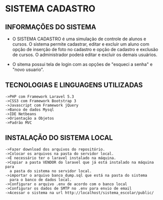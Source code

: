 
# SISTEMA CADASTRO


## INFORMAÇÕES DO SISTEMA 

- O SISTEMA CADASTRO é uma simulação de controle de alunos e cursos. 
O sistema permite cadastrar, editar e excluir um aluno com opção de inserção 
de foto no cadastro e opção de cadastro e exclusão de cursos. O administrador
poderá editar e excluir os demais usuários.

- O sitema possui tela de login com as opções de "esqueci a senha" e "novo 
usuario".

## TECNOLOGIAS E LINGUAGENS UTILIZADAS
    ->PHP com Framework Laravel 5.3
    ->CSS3 com Framework Bootstrap 3
    ->Javascript com Framework jQuery
    ->Banco de dados Mysql
    ->IDE Netbeans
    ->Orientação a Objetos
    ->Padrão MVC

## INSTALAÇÃO DO SISTEMA LOCAL 
    ->Fazer download dos arquivos do repositório.
    ->Colocar os arquivos na pasta do servidor local.
    ->É necessário ter o laravel instalado na máquina.
    ->Copiar a pasta VENDOR do laravel que já está instalado na máquina para 
      a pasta do sistema no servidor local.
    ->importar o arquivo banco_dump.sql que está na pasta do sistema 
      para o banco de dados local.
    ->Configurar o arquivo .env de acordo com o banco local
    ->Configurar os dados de SMTP no .env para envio de email
    ->Acessar o sistema na url http://localhost/sistema_escolar/public/
